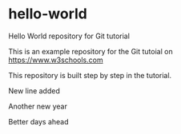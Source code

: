 # hello-world

Hello World repository for Git tutorial

This is an example repository for the Git 
tutoial on https://www.w3schools.com

This repository is built step by step in 
the tutorial.

New line added

Another new year 

Better days ahead
